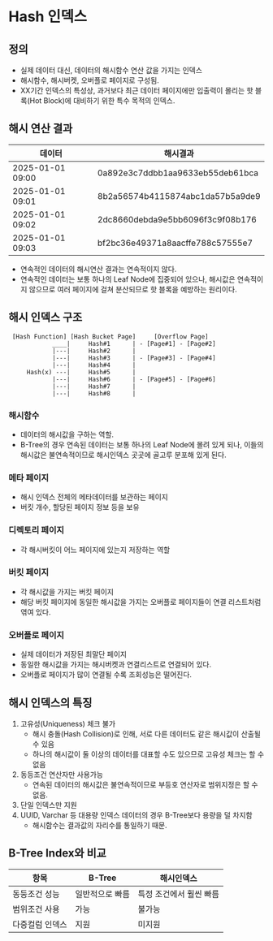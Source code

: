 # Hash 인덱스

## 정의
- 실제 데이터 대신, 데이터의 해시함수 연산 값을 가지는 인덱스
- 해시함수, 해시버켓, 오버플로 페이지로 구성됨.
- XX기간 인덱스의 특성상, 과거보다 최근 데이터 페이지에만 입출력이 몰리는 핫 블록(Hot Block)에 대비하기 위한 특수 목적의 인덱스.

## 해시 연산 결과
| 데이터 | 해시결과 | 
| --- | --- |
| 2025-01-01 09:00 | 0a892e3c7ddbb1aa9633eb55deb61bca |
| 2025-01-01 09:01 | 8b2a56574b4115874abc1da57b5a9de9 |
| 2025-01-01 09:02 | 2dc8660debda9e5bb6096f3c9f08b176 |
| 2025-01-01 09:03 | bf2bc36e49371a8aacffe788c57555e7 |
- 연속적인 데이터의 해시연산 결과는 연속적이지 않다.
- 연속적인 데이터는 보통 하나의 Leaf Node에 집중되어 있으나, 해시값은 연속적이지 않으므로 여러 페이지에 걸쳐 분산되므로 핫 블록을 예방하는 원리이다.

## 해시 인덱스 구조
```
 [Hash Function] [Hash Bucket Page]     [Overflow Page]
            ____|     Hash#1      | - [Page#1] - [Page#2]
            |---|     Hash#2      |
            |---|     Hash#3      | - [Page#3] - [Page#4]
            |---|     Hash#4      |
     Hash(x) ---|     Hash#5      |     
            |---|     Hash#6      | - [Page#5] - [Page#6]
            |---|     Hash#7      |
            |---|     Hash#8      |
```

### 해시함수
- 데이터의 해시값을 구하는 역할.
- B-Tree의 경우 연속된 데이터는 보통 하나의 Leaf Node에 몰려 있게 되나, 이들의 해시값은 불연속적이므로 해시인덱스 곳곳에 골고루 분포해 있게 된다.

### 메타 페이지
- 해시 인덱스 전체의 메타데이터를 보관하는 페이지
- 버킷 개수, 할당된 페이지 정보 등을 보유

### 디렉토리 페이지
- 각 해시버킷이 어느 페이지에 있는지 저장하는 역할

### 버킷 페이지
- 각 해시값을 가지는 버킷 페이지
- 해당 버킷 페이지에 동일한 해시값을 가지는 오버플로 페이지들이 연결 리스트처럼 엮여 있다.

### 오버플로 페이지
- 실제 데이터가 저장된 최말단 페이지
- 동일한 해시값을 가지는 해시버켓과 연결리스트로 연결되어 있다.
- 오버플로 페이지가 많이 연결될 수록 조회성능은 떨어진다.

## 해시 인덱스의 특징
1. 고유성(Uniqueness) 체크 불가
   - 해시 충돌(Hash Collision)로 인해, 서로 다른 데이터도 같은 해시값이 산출될 수 있음
   - 하나의 해시값이 둘 이상의 데이터를 대표할 수도 있으므로 고유성 체크는 할 수 없음
2. 동등조건 연산자만 사용가능
   - 연속된 데이터의 해시값은 불연속적이므로 부등호 연산자로 범위지정은 할 수 없음.
3. 단일 인덱스만 지원
4. UUID, Varchar 등 대용량 인덱스 데이터의 경우 B-Tree보다 용량을 덜 차지함
   - 해시함수는 결과값의 자리수를 통일하기 때문.

## B-Tree Index와 비교
| 항목 | B-Tree | 해시인덱스 | 
| --- | --- | ---- |
| 동둥조건 성능 | 일반적으로 빠름 | 특정 조건에서 훨씬 빠름 |
| 범위조건 사용 | 가능 | 불가능 | 
| 다중컬럼 인덱스 | 지원 | 미지원 | 
